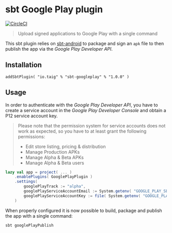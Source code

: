 # sbt Google Play plugin

[![CircleCI](https://circleci.com/gh/Taig/sbt-googleplay/tree/master.svg?style=shield)](https://circleci.com/gh/Taig/sbt-googleplay/tree/master)

> Upload signed applications to Google Play with a single command

This sbt plugin relies on [sbt-android][1] to package and sign an `apk` file to then
publish the app via the _Google Play Developer API_.

## Installation

````
addSbtPlugin( "io.taig" % "sbt-googleplay" % "1.0.0" )
````

## Usage

In order to authenticate with the _Google Play Developer API_, you have to create
a service account in the _Google Play Developer Console_ and obtain a P12 service
account key.

> Please note that the permission system for service accounts does not work as 
> expected, so you have to at least grant the following permissions:
> - Edit store listing, pricing & distribution
> - Manage Production APKs
> - Manage Alpha & Beta APKs
> - Manage Alpha & Beta users

```scala
lazy val app = project( ... )
    .enablePlugins( GooglePlayPlugin )
    .settings(
        googlePlayTrack := "alpha",
        googlePlayServiceAccountEmail := System.getenv( "GOOGLE_PLAY_SERVICE_ACCOUNT_EMAIL" ),
        googlePlayServiceAccountKey := file( System.getenv( "GOOGLE_PLAY_SERVICE_ACCOUNT_KEY" ) )
    )
```

When properly configured it is now possible to build, package and publish the app
with a single command:

```
sbt googlePlayPublish
```

[1]: https://github.com/scala-android/sbt-android/